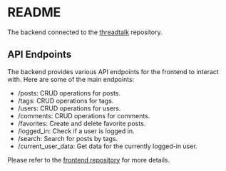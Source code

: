 # README

The backend connected to the [threadtalk](https://github.com/lavanyagarg112/threadtalk) repository.

## API Endpoints

The backend provides various API endpoints for the frontend to interact with. Here are some of the main endpoints:

- /posts: CRUD operations for posts.
- /tags: CRUD operations for tags.
- /users: CRUD operations for users.
- /comments: CRUD operations for comments.
- /favorites: Create and delete favorite posts.
- /logged_in: Check if a user is logged in.
- /search: Search for posts by tags.
- /current_user_data: Get data for the currently logged-in user.

Please refer to the [frontend repository](https://github.com/lavanyagarg112/threadtalk) for more details.
